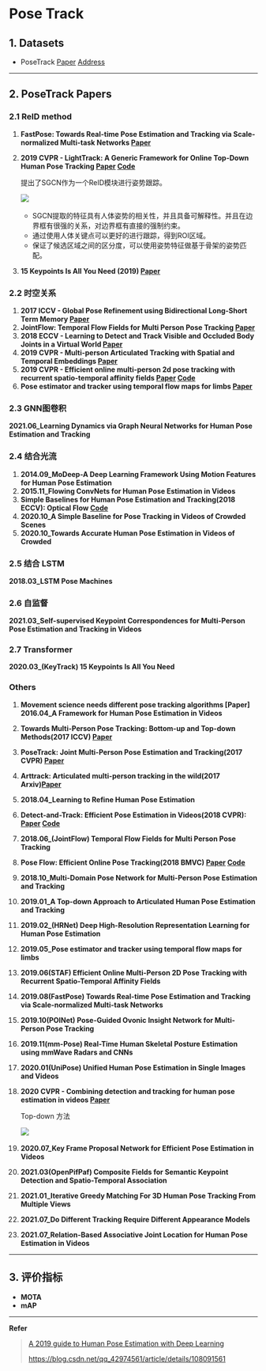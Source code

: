 # Pose Track 

## 1. Datasets

- PoseTrack [Paper](http://openaccess.thecvf.com/content_cvpr_2018/papers/Andriluka_PoseTrack_A_Benchmark_CVPR_2018_paper.pdf) [Address](https://posetrack.net/) 

---

## 2.  PoseTrack Papers

### 2.1 ReID method

1. **FastPose: Towards Real-time Pose Estimation and Tracking via Scale-normalized Multi-task Networks [Paper](https://arxiv.org/pdf/1908.05593.pdf)**

2. **2019 CVPR - LightTrack: A Generic Framework for Online Top-Down Human Pose Tracking  [Paper](https://arxiv.org/pdf/1905.02822.pdf) [Code](https://github.com/Guanghan/lighttrack)** 

   提出了SGCN作为一个ReID模块进行姿势跟踪。

   ![](..\..\Data\lightTrack1.png)

   - SGCN提取的特征具有人体姿势的相关性，并且具备可解释性。并且在边界框有很强的关系，对边界框有直接的强制约束。
   - 通过使用人体关键点可以更好的进行跟踪，得到ROI区域。
   - 保证了候选区域之间的区分度，可以使用姿势特征做基于骨架的姿势匹配。

3. **15 Keypoints Is All You Need (2019) [Paper](https://arxiv.org/abs/1912.02323)**

### 2.2 时空关系

1. **2017 ICCV - Global Pose Refinement using Bidirectional Long-Short Term Memory [Paper](https://posetrack.net/workshops/iccv2017/pdfs/MPR.pdf)**
2. **JointFlow: Temporal Flow Fields for Multi Person Pose Tracking [Paper](https://arxiv.org/abs/1805.04596)**
3. **2018 ECCV - Learning to Detect and Track Visible and Occluded Body Joints in a Virtual World  [Paper](http://openaccess.thecvf.com/content_ECCV_2018/papers/Matteo_Fabbri_Learning_to_Detect_ECCV_2018_paper.pdf)**
4. **2019 CVPR - Multi-person Articulated Tracking with Spatial and Temporal Embeddings [Paper](https://arxiv.org/pdf/1903.09214.pdf)**
5. **2019 CVPR - Efficient online multi-person 2d pose tracking with recurrent spatio-temporal affinity fields [Paper](https://arxiv.org/pdf/1811.11975.pdf) [Code](https://github.com/soulslicer/openpose)**
6. **Pose estimator and tracker using temporal flow maps for limbs [Paper](https://arxiv.org/pdf/1905.09500.pdf)**

### 2.3 GNN图卷积

**2021.06_Learning Dynamics via Graph Neural Networks for Human Pose Estimation and Tracking**

### 2.4 结合光流

1. **2014.09_MoDeep-A Deep Learning Framework Using Motion Features for Human Pose Estimation**
2. **2015.11_Flowing ConvNets for Human Pose Estimation in Videos**
3. **Simple Baselines for Human Pose Estimation and Tracking(2018 ECCV): Optical Flow [Code](https://github.com/microsoft/human-pose-estimation.pytorch)**
4. **2020.10_A Simple Baseline for Pose Tracking in Videos of Crowded Scenes**
5. **2020.10_Towards Accurate Human Pose Estimation in Videos of Crowded**

### 2.5 结合 LSTM

**2018.03_LSTM Pose Machines**

### 2.6 自监督

**2021.03_Self-supervised Keypoint Correspondences for Multi-Person Pose Estimation and Tracking in Videos**

### 2.7 Transformer

**2020.03_(KeyTrack) 15 Keypoints Is All You Need**



### Others

1. **Movement science needs different pose tracking algorithms [Paper]**
   **2016.04_A Framework for Human Pose Estimation in Videos**
   
2. **Towards Multi-Person Pose Tracking: Bottom-up and Top-down Methods(2017 ICCV) [Paper](https://posetrack.net/workshops/iccv2017/pdfs/BUTD.pdf)**

3. **PoseTrack: Joint Multi-Person Pose Estimation and Tracking(2017 CVPR) [Paper](https://arxiv.org/pdf/1611.07727.pdf)** 

4. **Arttrack: Articulated multi-person tracking in the wild(2017 Arxiv)[Paper](https://arxiv.org/abs/1612.01465.pdf)**

5. **2018.04_Learning to Refine Human Pose Estimation**

6. **Detect-and-Track: Efficient Pose Estimation in Videos(2018 CVPR): [Paper](http://openaccess.thecvf.com/content_cvpr_2018/papers/Girdhar_Detect-and-Track_Efficient_Pose_CVPR_2018_paper.pdf) [Code](https://github.com/facebookresearch/DetectAndTrack/)**

7. **2018.06_(JointFlow) Temporal Flow Fields for Multi Person Pose Tracking**

8. **Pose Flow: Efficient Online Pose Tracking(2018 BMVC) [Paper](https://arxiv.org/pdf/1802.00977.pdf) [Code](https://arxiv.org/abs/1802.00977)**

9. **2018.10_Multi-Domain Pose Network for Multi-Person Pose Estimation and Tracking**

10. **2019.01_A Top-down Approach to Articulated Human Pose Estimation and Tracking**

11. **2019.02_(HRNet) Deep High-Resolution Representation Learning for Human Pose Estimation**

12. **2019.05_Pose estimator and tracker using temporal flow maps for limbs**

13. **2019.06(STAF) Efficient Online Multi-Person 2D Pose Tracking with Recurrent Spatio-Temporal Affinity Fields**

14. **2019.08(FastPose) Towards Real-time Pose Estimation and Tracking via Scale-normalized Multi-task Networks**

15. **2019.10(POINet) Pose-Guided Ovonic Insight Network for Multi-Person Pose Tracking**

16. **2019.11(mm-Pose) Real-Time Human Skeletal Posture Estimation using mmWave Radars and CNNs**

17. **2020.01(UniPose) Unified Human Pose Estimation in Single Images and Videos**

18. **2020 CVPR - Combining detection and tracking for human pose estimation in videos  [Paper](https://arxiv.org/pdf/2003.13743.pdf)**

    Top-down 方法

    ![](D:\CheXiaoTong\lihang-code-master\Algorithm-Interview\Data\Combining1.png)

19. **2020.07_Key Frame Proposal Network for Efficient Pose Estimation in Videos**

20. **2021.03(OpenPifPaf) Composite Fields for Semantic Keypoint Detection and Spatio-Temporal Association**

21. **2021.01_Iterative Greedy Matching For 3D Human Pose Tracking From Multiple Views**

22. **2021.07_Do Different Tracking Require Different Appearance Models**

23. **2021.07_Relation-Based Associative Joint Location for Human Pose Estimation in Videos**

---

## 3. 评价指标

- **MOTA**
- **mAP**

---

**Refer**

> [A 2019 guide to Human Pose Estimation with Deep Learning](https://nanonets.com/blog/human-pose-estimation-2d-guide/?utm_source=reddit&utm_medium=social&utm_campaign=pose&utm_content=GROUP_NAME)
>
> https://blog.csdn.net/qq_42974561/article/details/108091561